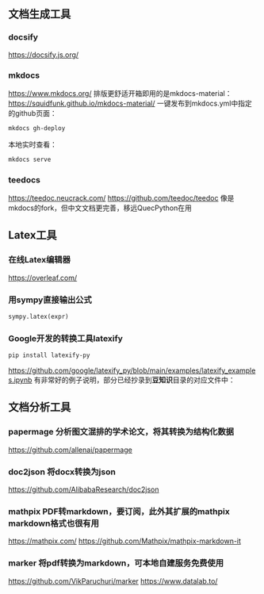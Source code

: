 ## 文档生成工具

### docsify
https://docsify.js.org/

### mkdocs
https://www.mkdocs.org/
排版更舒适开箱即用的是mkdocs-material：
https://squidfunk.github.io/mkdocs-material/
一键发布到mkdocs.yml中指定的github页面：
```sh
mkdocs gh-deploy
```
本地实时查看：
```sh
mkdocs serve
```

### teedocs
https://teedoc.neucrack.com/
https://github.com/teedoc/teedoc
像是mkdocs的fork，但中文文档更完善，移远QuecPython在用

## Latex工具
### 在线Latex编辑器
https://overleaf.com/
### 用sympy直接输出公式
```python
sympy.latex(expr)
```
### Google开发的转换工具latexify
```sh
pip install latexify-py
```
https://github.com/google/latexify_py/blob/main/examples/latexify_examples.ipynb 有非常好的例子说明，部分已经抄录到**豆知识**目录的对应文件中：

## 文档分析工具

### papermage 分析图文混排的学术论文，将其转换为结构化数据
https://github.com/allenai/papermage

### doc2json 将docx转换为json
https://github.com/AlibabaResearch/doc2json

### mathpix PDF转markdown，要订阅，此外其扩展的mathpix markdown格式也很有用
https://mathpix.com/
https://github.com/Mathpix/mathpix-markdown-it

### marker 将pdf转换为markdown，可本地自建服务免费使用
https://github.com/VikParuchuri/marker
https://www.datalab.to/
